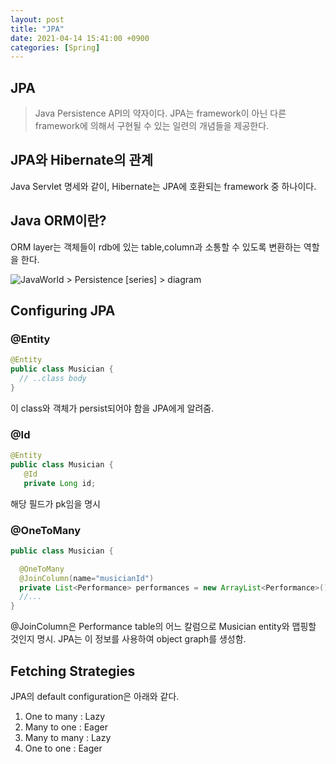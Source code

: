 ```yaml
---
layout: post
title: "JPA"
date: 2021-04-14 15:41:00 +0900
categories: [Spring]
---
```


## JPA

> Java Persistence API의 약자이다. JPA는 framework이 아닌 다른 framework에 의해서 구현될 수 있는 일련의 개념들을 제공한다.

## JPA와 Hibernate의 관계

Java Servlet 명세와 같이, Hibernate는 JPA에 호환되는 framework 중 하나이다.

## Java ORM이란?

ORM layer는 객체들이 rdb에 있는 table,column과 소통할 수 있도록 변환하는 역할을 한다. 

![JavaWorld > Persistence [series] > diagram](https://images.idgesg.net/images/article/2019/04/jw_java_persistence_series_1200x1600_diagram-100792564-large.jpg)

## Configuring JPA 

### @Entity

```java
@Entity
public class Musician {
  // ..class body
}
```

이 class와 객체가 persist되어야 함을 JPA에게 알려줌.

### @Id

```java
@Entity
public class Musician {
   @Id
   private Long id;
```

해당 필드가 pk임을 명시

### @OneToMany

```java
public class Musician {

  @OneToMany
  @JoinColumn(name="musicianId")
  private List<Performance> performances = new ArrayList<Performance>();
  //...
}
```

@JoinColumn은 Performance table의 어느 칼럼으로 Musician entity와 맵핑할 것인지 명시. JPA는 이 정보를 사용하여 object graph를 생성함.

## Fetching Strategies

JPA의 default configuration은 아래와 같다.

1. One to many : Lazy
2. Many to one : Eager
3. Many to many : Lazy
4. One to one : Eager



